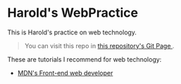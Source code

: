 # Harold's WebPractice

This is Harold's practice on web technology. 

> You can visit this repo in <a href="https://xiangaoole.github.io/WebPractice/">this repository's Git Page </a>.

These are tutorials I recommend for web technology:

- <a href="https://developer.mozilla.org/en-US/docs/Learn/Front-end_web_developer">MDN's Front-end web developer</a>


